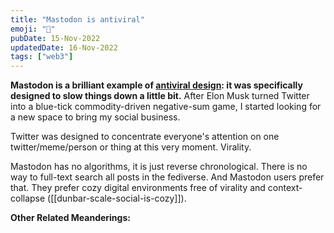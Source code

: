 ```yaml
---
title: "Mastodon is antiviral"
emoji: "🐘"
pubDate: 15-Nov-2022
updatedDate: 16-Nov-2022
tags: ["web3"]
---
```


**Mastodon is a brilliant example of [antiviral design](https://uxdesign.cc/mastodon-is-antiviral-design-42f090ab8d51): it was specifically designed to slow things down a little bit.** After Elon Musk turned Twitter into a blue-tick commodity-driven negative-sum game, I started looking for a new space to bring my social business.

Twitter was designed to concentrate everyone's attention on one twitter/meme/person or thing at this very moment. Virality.

Mastodon has no algorithms, it is just reverse chronological. There is no way to full-text search all posts in the fediverse. And Mastodon users prefer that. They prefer cozy digital environments free of virality and context-collapse ([[dunbar-scale-social-is-cozy]]). 

**Other Related Meanderings:**
